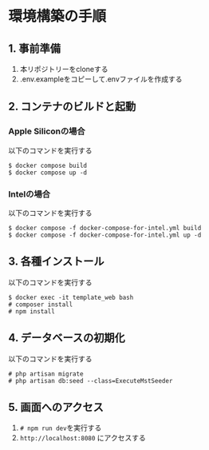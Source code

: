 # 環境構築の手順
## 1. 事前準備
1. 本リポジトリーをcloneする
2. .env.exampleをコピーして.envファイルを作成する

## 2. コンテナのビルドと起動
### Apple Siliconの場合
以下のコマンドを実行する
```
$ docker compose build
$ docker compose up -d
```

### Intelの場合
以下のコマンドを実行する
```
$ docker compose -f docker-compose-for-intel.yml build
$ docker compose -f docker-compose-for-intel.yml up -d
```

## 3. 各種インストール
以下のコマンドを実行する
```
$ docker exec -it template_web bash
# composer install
# npm install
```

## 4. データベースの初期化
以下のコマンドを実行する
```
# php artisan migrate
# php artisan db:seed --class=ExecuteMstSeeder
```

## 5. 画面へのアクセス
1. `# npm run dev`を実行する
2. `http://localhost:8080` にアクセスする

